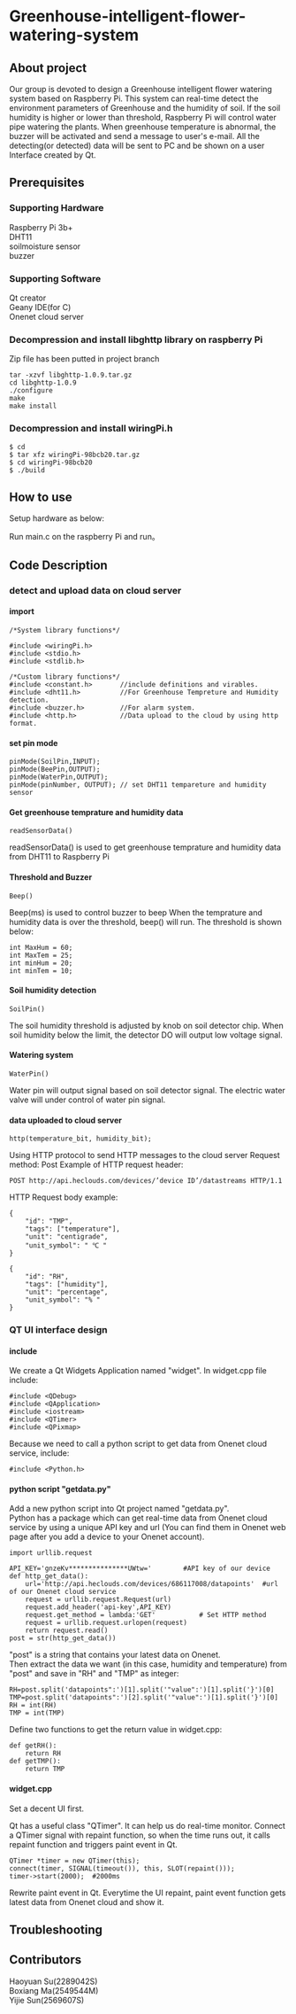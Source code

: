# Greenhouse-intelligent-flower-watering-system

## About project
Our group is devoted to design a Greenhouse intelligent flower watering system based on Raspberry Pi. This system can real-time detect the environment parameters of Greenhouse and the humidity of soil. If the soil humidity is higher or lower than threshold, Raspberry Pi will control water pipe watering the plants. When greenhouse temperature is abnormal, the buzzer will be activated and send a message to user's e-mail. All the detecting(or detected) data will be sent to PC and be shown on a user Interface created by Qt.

## Prerequisites
### Supporting Hardware
Raspberry Pi 3b+  
DHT11  
soilmoisture sensor  
buzzer  

### Supporting Software
Qt creator  
Geany IDE(for C)  
Onenet cloud server  

### Decompression and install libghttp library on raspberry Pi
Zip file has been putted in project branch
```
tar -xzvf libghttp-1.0.9.tar.gz
cd libghttp-1.0.9
./configure
make
make install
```

### Decompression and install wiringPi.h
```
$ cd
$ tar xfz wiringPi-98bcb20.tar.gz
$ cd wiringPi-98bcb20
$ ./build
```
## How to use
Setup hardware as below: 

Run main.c on the raspberry Pi and run。
## Code Description
### detect and upload data on cloud server
#### import
```
/*System library functions*/

#include <wiringPi.h>
#include <stdio.h>
#include <stdlib.h>

/*Custom library functions*/
#include <constant.h>       //include definitions and virables.
#include <dht11.h>          //For Greenhouse Tempreture and Humidity detection.
#include <buzzer.h>         //For alarm system.
#include <http.h>           //Data upload to the cloud by using http format.
```

#### set pin mode
```
pinMode(SoilPin,INPUT);
pinMode(BeePin,OUTPUT);
pinMode(WaterPin,OUTPUT);
pinMode(pinNumber, OUTPUT); // set DHT11 tempareture and humidity sensor
```

#### Get greenhouse temprature and humidity data
```
readSensorData()
```
readSensorData() is used to get greenhouse temprature and humidity data from DHT11 to Raspberry Pi

#### Threshold and Buzzer
```
Beep()
```
Beep(ms) is used to control buzzer to beep
When the temprature and humidity data is over the threshold, beep() will run.
The threshold is shown below:
```
int MaxHum = 60;
int MaxTem = 25;
int minHum = 20;
int minTem = 10;
```

#### Soil humidity detection
```
SoilPin()
```
The soil humidity threshold is adjusted by knob on soil detector chip.
When soil humidity below the limit, the detector DO will output low voltage signal.

#### Watering system
```
WaterPin()
```
Water pin will output signal based on soil detector signal.
The electric water valve will under control of water pin signal.
#### data uploaded to cloud server
```
http(temperature_bit, humidity_bit);
```
Using HTTP protocol to send HTTP messages to the cloud server
Request method: Post
Example of HTTP request header:
```
POST http://api.heclouds.com/devices/’device ID’/datastreams HTTP/1.1
```
HTTP Request body example:
```
{ 
    "id": "TMP", 
    "tags": ["temperature"], 
    "unit": "centigrade", 
    "unit_symbol": " ℃ " 
} 

{ 
    "id": "RH", 
    "tags": ["humidity"], 
    "unit": "percentage", 
    "unit_symbol": "% " 
} 
```
### QT UI interface design
#### include
We create a Qt Widgets Application named "widget". In widget.cpp file include:
```
#include <QDebug>
#include <QApplication>
#include <iostream>
#include <QTimer>
#include <QPixmap>
```
Because we need to call a python script to get data from Onenet cloud service, include:
```
#include <Python.h>
```
#### python script "getdata.py"
Add a new python script into Qt project named "getdata.py".  
Python has a package which can get real-time data from Onenet cloud service by using a unique API key and url (You can find them in Onenet web page after you add a device to your Onenet account).
```
import urllib.request

API_KEY='gnzeKv***************UWtw='        #API key of our device
def http_get_data():
    url='http://api.heclouds.com/devices/686117008/datapoints'  #url of our Onenet cloud service
    request = urllib.request.Request(url)
    request.add_header('api-key',API_KEY)
    request.get_method = lambda:'GET'           # Set HTTP method
    request = urllib.request.urlopen(request)
    return request.read()
post = str(http_get_data())
```
"post" is a string that contains your latest data on Onenet.  
Then extract the data we want (in this case, humidity and temperature) from "post" and save in "RH" and "TMP" as integer:
```
RH=post.split('datapoints":')[1].split('"value":')[1].split('}')[0]
TMP=post.split('datapoints":')[2].split('"value":')[1].split('}')[0]
RH = int(RH)
TMP = int(TMP)
```
Define two functions to get the return value in widget.cpp:
```
def getRH():
    return RH
def getTMP():
    return TMP
```
#### widget.cpp
Set a decent UI first.

Qt has a useful class "QTimer". It can help us do real-time monitor. Connect a QTimer signal with repaint function, so when the time runs out, it calls repaint function and triggers paint event in Qt.
```
QTimer *timer = new QTimer(this);
connect(timer, SIGNAL(timeout()), this, SLOT(repaint()));
timer->start(2000);  #2000ms
```
Rewrite paint event in Qt. Everytime the UI repaint, paint event function gets latest data from Onenet cloud and show it.


## Troubleshooting

## Contributors
Haoyuan Su(2289042S)  
Boxiang Ma(2549544M)  
Yijie Sun(2569607S)  
